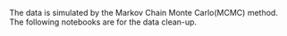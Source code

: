 The data is simulated by the Markov Chain Monte Carlo(MCMC) method.  
The following notebooks are for the data clean-up.